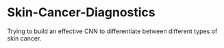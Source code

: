 # Skin-Cancer-Diagnostics
Trying to build an effective CNN to differentiate between different types of skin cancer.
